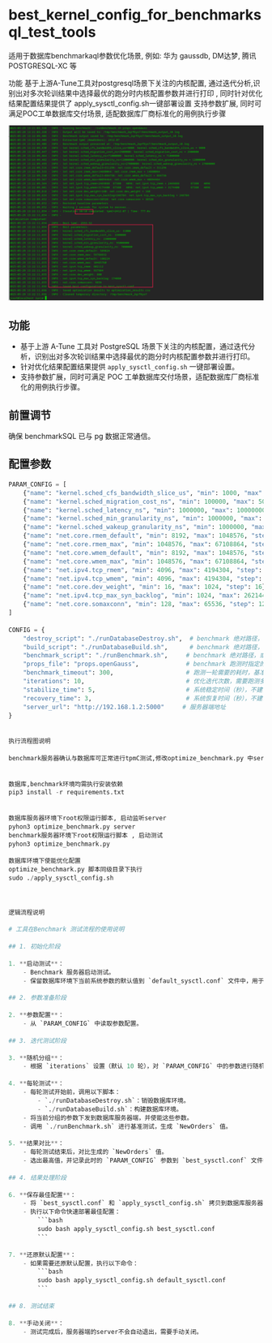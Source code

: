 # best_kernel_config_for_benchmarksql_test_tools
适用于数据库benchmarkaql参数优化场景, 例如: 华为 gaussdb, DM达梦, 腾讯 POSTGRESQL-XC 等


功能
基于上游A-Tune工具对postgresql场景下关注的内核配置,  通过迭代分析,识别出对多次轮训结果中选择最优的跑分时内核配置参数并进行打印 , 同时针对优化结果配置结果提供了 apply_sysctl_config.sh一键部署设置
支持参数扩展, 同时可满足POC工单数据库交付场景, 适配数据库厂商标准化的用例执行步骤



![示例图片](https://github.com/relaxzw/best_kernel_config_for_benchmarksql_test_tools/raw/main/print_report.png)



## 功能

- 基于上游 A-Tune 工具对 PostgreSQL 场景下关注的内核配置，通过迭代分析，识别出对多次轮训结果中选择最优的跑分时内核配置参数并进行打印。
- 针对优化结果配置结果提供 `apply_sysctl_config.sh` 一键部署设置。
- 支持参数扩展，同时可满足 POC 工单数据库交付场景，适配数据库厂商标准化的用例执行步骤。

## 前置调节

确保 benchmarkSQL 已与 pg 数据正常通信。

## 配置参数

```python
PARAM_CONFIG = [
    {"name": "kernel.sched_cfs_bandwidth_slice_us", "min": 1000, "max": 50000, "step": 1000},
    {"name": "kernel.sched_migration_cost_ns", "min": 100000, "max": 5000000, "step": 100000},
    {"name": "kernel.sched_latency_ns", "min": 1000000, "max": 100000000, "step": 1000000},
    {"name": "kernel.sched_min_granularity_ns", "min": 1000000, "max": 100000000, "step": 1000000},
    {"name": "kernel.sched_wakeup_granularity_ns", "min": 1000000, "max": 100000000, "step": 1000000},
    {"name": "net.core.rmem_default", "min": 8192, "max": 1048576, "step": 8192},
    {"name": "net.core.rmem_max", "min": 1048576, "max": 67108864, "step": 1048576},
    {"name": "net.core.wmem_default", "min": 8192, "max": 1048576, "step": 8192},
    {"name": "net.core.wmem_max", "min": 1048576, "max": 67108864, "step": 1048576},
    {"name": "net.ipv4.tcp_rmem", "min": 4096, "max": 4194304, "step": 4096},
    {"name": "net.ipv4.tcp_wmem", "min": 4096, "max": 4194304, "step": 4096},
    {"name": "net.core.dev_weight", "min": 16, "max": 1024, "step": 16},
    {"name": "net.ipv4.tcp_max_syn_backlog", "min": 1024, "max": 262144, "step": 1024},
    {"name": "net.core.somaxconn", "min": 128, "max": 65536, "step": 128}
]

CONFIG = {
    "destroy_script": "./runDatabaseDestroy.sh",  # benchmark 绝对路径，或者脚本在 benchmark/run/ 路径下运行
    "build_script": "./runDatabaseBuild.sh",      # benchmark 绝对路径，或者脚本在 benchmark/run/ 路径下运行
    "benchmark_script": "./runBenchmark.sh",     # benchmark 绝对路径，或者脚本在 benchmark/run/ 路径下运行
    "props_file": "props.openGauss",             # benchmark 跑测时指定的测试文件绝对路径，或者脚本在 benchmark/run/ 路径下运行
    "benchmark_timeout": 300,                    # 跑测一轮需要的耗时，基准测试超时时间（秒）。benchmark config 中 runMins=10 则是十分钟，那么这里就设置 >600，例如 605
    "iterations": 10,                            # 优化迭代次数，需要跑测多少次，取最优
    "stabilize_time": 5,                         # 系统稳定时间（秒），不建议修改
    "recovery_time": 3,                          # 系统恢复时间（秒），不建议修改
    "server_url": "http://192.168.1.2:5000"     # 服务器端地址
}


执行流程图说明

benchmark服务器确认与数据库可正常进行tpmC测试,修改optimize_benchmark.py 中server_url为数据库服务器地址, 确保2台机器防火墙已关闭或者允许5000端口 -> 数据库服务器执行pyhon3 optimize_benchmark.py server启动监听server -> benchmark服务器执行pyhon3 optimize_benchmark.py启动测试


数据库,benchmark环境均需执行安装依赖
pip3 install -r requirements.txt


数据库服务器环境下root权限运行脚本, 启动监听server
pyhon3 optimize_benchmark.py server 
benchmark服务器环境下root权限运行脚本 , 启动测试
pyhon3 optimize_benchmark.py

数据库环境下使能优化配置
optimize_benchmark.py 脚本同级目录下执行
sudo ./apply_sysctl_config.sh 



逻辑流程说明

# 工具在Benchmark 测试流程的使用说明

## 1. 初始化阶段

1. **启动测试**：
    - Benchmark 服务器启动测试。
    - 保留数据库环境下当前系统参数的默认值到 `default_sysctl.conf` 文件中，用于后续还原。

## 2. 参数准备阶段

2. **参数配置**：
    - 从 `PARAM_CONFIG` 中读取参数配置。

## 3. 迭代测试阶段

3. **随机分组**：
    - 根据 `iterations` 设置（默认 10 轮），对 `PARAM_CONFIG` 中的参数进行随机分组。

4. **每轮测试**：
    - 每轮测试开始前，调用以下脚本：
        - `./runDatabaseDestroy.sh`：销毁数据库环境。
        - `./runDatabaseBuild.sh`：构建数据库环境。
    - 将当前分组的参数下发到数据库服务器端，并使能这些参数。
    - 调用 `./runBenchmark.sh` 进行基准测试，生成 `NewOrders` 值。

5. **结果对比**：
    - 每轮测试结束后，对比生成的 `NewOrders` 值。
    - 选出最高值，并记录此时的 `PARAM_CONFIG` 参数到 `best_sysctl.conf` 文件中。

## 4. 结果处理阶段

6. **保存最佳配置**：
    - 将 `best_sysctl.conf` 和 `apply_sysctl_config.sh` 拷贝到数据库服务器同级目录下。
    - 执行以下命令快速部署最佳配置：
        ```bash
        sudo bash apply_sysctl_config.sh best_sysctl.conf
        ```

7. **还原默认配置**：
    - 如果需要还原默认配置，执行以下命令：
        ```bash
        sudo bash apply_sysctl_config.sh default_sysctl.conf
        ```

## 8. 测试结束

8. **手动关闭**：
    - 测试完成后，服务器端的server不会自动退出，需要手动关闭。
